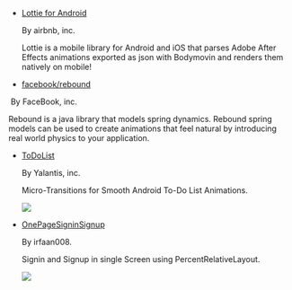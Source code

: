 - [Lottie for Android](https://github.com/airbnb/lottie-android)

  By airbnb, inc.
  
  Lottie is a mobile library for Android and iOS that parses Adobe After Effects animations exported as json with Bodymovin
  and renders them natively on mobile!
  
- [facebook/rebound](https://github.com/facebook/rebound)

  By FaceBook, inc.
  
  Rebound is a java library that models spring dynamics. Rebound spring models can be used to create animations that feel natural by introducing real world physics to your application.

- [ToDoList](https://github.com/Yalantis/ToDoList)

  By Yalantis, inc.
  
  Micro-Transitions for Smooth Android To-Do List Animations.
  
  ![](https://github.com/Mike-bel/Awesome-Android/blob/master/pictures/1486269282.gif?raw=true)
  
- [OnePageSigninSignup](https://github.com/irfaan008/OnePageSigninSignup)

  By irfaan008.
  
  Signin and Signup in single Screen using PercentRelativeLayout.
  
  ![](https://github.com/Mike-bel/Awesome-Android/blob/master/pictures/1480471452.gif?raw=true)
  

